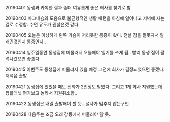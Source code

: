 20190401 동생과 카톡한 결과 좀더 여유롭게 좋은 회사를 찾기로 함

20190403 마그네슘의 도움으로 불균형적인 생활 패턴을 아침에 일어나고 저녁에 자는 걸로 수정함. 수면 유도가 괜찮은것 같다.

20190405 오늘은 이상하게 왼쪽 가슴이 저리듯한 통증이 왔다. 전날 잠을 잘못자서 알배긴것인지 통증인지..

20190414 일주일동안 동생집에 머물러서 오늘에야 일기를 쓰게 됨.. 빨리 동생 집이 팔려나갔으면 좋겠다.

20190415 이번주도 동생집에 머물러서 있을 예정 그전에 회사가 결정되었으면 좋겠다. 저녁쯤 출발

20190421 동생집에 있었을 때도 전화가 2번정도 받았다. 그리고 1개 회사 지원했는데 잡플래닛 평가보고 놀라서 지원취소함..

20190422 동생집은 내일 출발해야 할 듯.. 설사가 멈추지 않는구먼

20190428 다음주는 조금 오래 강동에서 머물러야 할 듯.. 